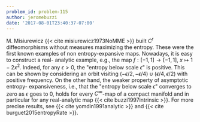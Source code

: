 ```yaml
---
problem_id: problem-115
author: jeromebuzzi
date: '2017-08-01T23:40:37-07:00'
---
```

M. Misiurewicz {{< cite misiurewicz1973NoMME >}} built $C^r$ diffeomorphisms
without measures maximizing the entropy. These were the first known examples
of non entropy-expansive maps. Nowadays, it is easy to construct a real-
analytic example, e.g., the map $f:[-1,1]\to[-1,1]$, $x\mapsto 1-2x^2$.
Indeed, for any $\epsilon>0$, the "entropy below scale $\epsilon$" is
positive. This can be shown by considering an orbit visiting
$(-\epsilon/2,-\epsilon/4)\cup(\epsilon/4,\epsilon/2)$ with positive
frequency. On the other hand, the weaker property of asymptotic entropy-
expansiveness, i.e., that the "entropy below scale $\epsilon$" converges to
zero as $\epsilon$ goes to $0$, holds for every $C^\infty$-map of a compact
manifold and in particular for any real-analytic map {{< cite
buzzi1997intrinsic >}}. For more precise results, see {{< cite
yomdin1991analytic >}} and {{< cite burguet2015entropyRate >}}.

